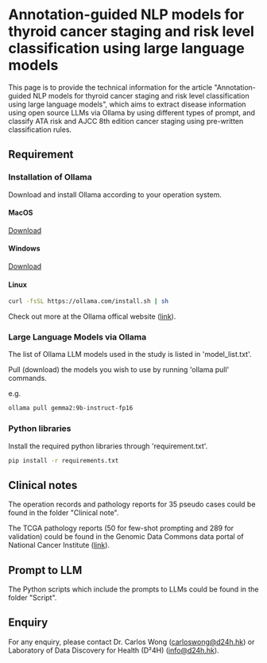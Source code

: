 # Annotation-guided NLP models for thyroid cancer staging and risk level classification using large language models
This page is to provide the technical information for the article "Annotation-guided NLP models for thyroid cancer staging and risk level classification using large language models", which aims to extract disease information using open source LLMs via Ollama by using different types of prompt, and classify ATA risk and AJCC 8th edition cancer staging using pre-written classification rules.

## Requirement
### Installation of Ollama
Download and install Ollama according to your operation system.

#### MacOS
<a href="https://ollama.com/download/Ollama-darwin.zip">Download</a>

#### Windows
<a href="https://ollama.com/download/OllamaSetup.exe">Download</a>

#### Linux
```sh
curl -fsSL https://ollama.com/install.sh | sh
```

Check out more at the Ollama offical website (<a href="https://ollama.com/">link</a>).

### Large Language Models via Ollama
The list of Ollama LLM models used in the study is listed in 'model_list.txt'.

Pull (download) the models you wish to use by running 'ollama pull' commands.

e.g.
```sh
ollama pull gemma2:9b-instruct-fp16
```


### Python libraries
Install the required python libraries through 'requirement.txt'.
```sh
pip install -r requirements.txt
```

## Clinical notes
The operation records and pathology reports for 35 pseudo cases could be found in the folder "Clinical note".

The TCGA pathology reports (50 for few-shot prompting and 289 for validation) could be found in the Genomic Data Commons data portal of National Cancer Institute (<a href="https://portal.gdc.cancer.gov/projects/TCGA-THCA">link</a>).

## Prompt to LLM
The Python scripts which include the prompts to LLMs could be found in the folder "Script".

## Enquiry
For any enquiry, please contact Dr. Carlos Wong (carloswong@d24h.hk) or Laboratory of Data Discovery for Health (D²4H) (info@d24h.hk).
